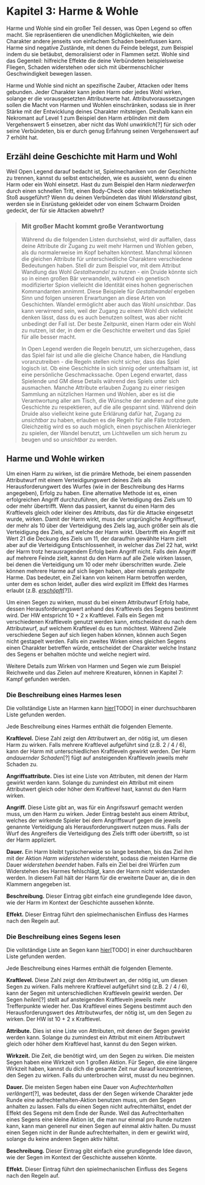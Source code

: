 # Kapitel 3: Harme & Wohle
Harme und Wohle sind ein großer Teil dessen, was Open Legend so offen macht. Sie repräsentieren die unendlichen Möglichkeiten, wie dein Charakter andere jenseits von einfachem Schaden beeinflussen kann. Harme sind negative Zustände, mit denen du Feinde belegst, zum Beispiel indem du sie betäubst, demoralisierst oder in Flammen setzt. Wohle sind das Gegenteil: hilfreiche Effekte die deine Verbündeten beispielsweise Fliegen, Schaden widerstehen oder sich mit übermenschlicher Geschwindigkeit bewegen lassen.

Harme und Wohle sind nicht an spezifische Zauber, Attacken oder Items gebunden. Jeder Charakter kann jeden Harm oder jedes Wohl wirken, solange er die vorausgesetzten Attributwerte hat. Attributvoraussetzungen sollen die Macht von Harmen und Wohlen einschränken, sodass sie in ihrer Stärke mit der Entwicklung deines Charakter mitsteigen. Deshalb kann ein Nekromant auf Level 1 zum Beispiel den Harm *erblinden* mit dem Vergehenswert 5 einsetzen, aber nicht das Wohl *unwirklich*[?] für sich oder seine Verbündeten, bis er durch genug Erfahrung seinen Vergehenswert auf 7 erhöht hat.
## Erzähl deine Geschichte mit Harm und Wohl
Weil Open Legend darauf bedacht ist, Spielmechaniken von der Geschichte zu trennen, kannst du selbst entscheiden, wie es aussieht, wenn du einen Harm oder ein Wohl einsetzt. Hast du zum Beispiel den Harm *niederwerfen* durch einen schnellen Tritt, einen Body-Check oder einen telekinetischen Stoß ausgeführt? Wenn du deinen Verbündeten das Wohl *Widerstand* gibst, werden sie in Eisrüstung gekleidet oder von einem Schwarm Droiden gedeckt, der für sie Attacken abwehrt?

> ### Mit großer Macht kommt große Verantwortung
> Während du die folgenden Listen durchsiehst, wird dir auffallen, dass deine Attribute dir Zugang zu weit mehr Harmen und Wohlen geben, als du normalerweise im Kopf behalten könntest. Manchmal können die gleichen Attribute für unterschiedliche Charaktere verschiedene Bedeutungen haben. Stell dir zum Beispiel vor, mit dem Attribut Wandlung das Wohl *Gestaltwandel* zu nutzen - ein Druide könnte sich so in einen großen Bär verwandeln, während ein genetisch modifizierter Spion vielleicht die Identität eines hohen gegnerischen Kommandanten annimmt. Diese Beispiele für *Gestaltwandel* ergeben Sinn und folgen unseren Erwartungen an diese Arten von Geschichten. Wandel ermöglicht aber auch das Wohl *unsichtbar*. Das kann verwirrend sein, weil der Zugang zu einem Wohl dich vielleicht denken lässt, dass du es auch benutzen solltest, was aber nicht unbedingt der Fall ist. Der beste Zeitpunkt, einen Harm oder ein Wohl zu nutzen, ist der, in dem er die Geschichte erweitert und das Spiel für alle besser macht.
> 
> In Open Legend werden die Regeln benutzt, um sicherzugehen, dass das Spiel fair ist und alle die gleiche Chance haben, die Handlung voranzutreiben - die Regeln stellen nicht sicher, dass das Spiel logisch ist. Ob eine Geschichte in sich sinnig oder unterhaltsam ist, ist eine persönliche Geschmackssache. Open Legend erwartet, dass Spielende und GM diese Details während des Spiels unter sich ausmachen. Manche Attribute erlauben Zugang zu einer riesigen Sammlung an nützlichen Harmen und Wohlen, aber es ist die Verantwortung aller am Tisch, die Wünsche der anderen auf eine gute Geschichte zu respektieren, auf die alle gespannt sind. Während dein Druide also vielleicht keine gute Erklärung dafür hat, Zugang zu *unsichtbar* zu haben, erlauben es die Regeln für alle Fälle trotzdem. Gleichzeitig wird es so auch möglich, einen psychischen Alienkrieger zu spielen, der Wandel benutzt, um Lichtwellen um sich herum zu beugen und so *unsichtbar* zu werden.

## Harme und Wohle wirken
Um einen Harm zu wirken, ist die primäre Methode, bei einem passenden Attributwurf mit einem Verteidigungswert deines Ziels als Herausforderungwert des Wurfes (wie in der Beschreibung des Harms angegeben), Erfolg zu haben. Eine alternative Methode ist es, einen erfolgreichen Angriff durchzuführen, der die Verteidigung des Ziels um 10 oder mehr übertrifft. Wenn das passiert, kannst du einen Harm des Kraftlevels gleich oder kleiner des Attributs, das für die Attacke eingesetzt wurde, wirken. Damit der Harm wirkt, muss der ursprüngliche Angriffswurf, der mehr als 10 über der Verteidigung des Ziels lag, auch größer sein als die Verteidigung des Ziels, auf welche der Harm wirkt. Übertrifft ein Angriff mit Wert 21 die Deckung des Ziels um 11, der daraufhin gewählte Harm zielt aber auf die Verteidigung Entschlossenheit, in welcher das Ziel 22 hat, wirkt der Harm trotz herausragendem Erfolg beim Angriff nicht. Falls dein Angriff auf mehrere Feinde zielt, kannst du den Harm auf alle Ziele wirken lassen, bei denen die Verteidigung um 10 oder mehr überschritten wurde. Ziele können mehrere Harme auf sich liegen haben, aber niemals *gestapelte* Harme. Das bedeutet, ein Ziel kann von keinem Harm betroffen werden, unter dem es schon leidet, außer dies wird explizit im Effekt des Harmes erlaubt (z.B. [*erschöpft*](http://www.openlegendrpg.com/banes/fatigued)[?]).

Um einen Segen zu wirken, musst du bei einem Attributwurf Erfolg habe, dessen Herausforderungswert anhand des Kraftlevels des Segens bestimmt wird. Der HW entspricht 10 + 2 x Kraftlevel. Falls ein Segen mit verschiedenen Kraftleveln genutzt werden kann, entscheidest du nach dem Attributwurf, auf welchem Kraftlevel du es tun möchtest. Während Ziele verschiedene Segen auf sich liegen haben können, können auch Segen nicht gestapelt werden. Falls ein zweites Wirken eines gleichen Segens einen Charakter betreffen würde, entscheidet der Charakter welche Instanz des Segens er behalten möchte und welche negiert wird. 

Weitere Details zum Wirken von Harmen und Segen wie zum Beispiel Reichweite und das Zielen auf mehrere Kreaturen, können in Kapitel 7: Kampf gefunden werden.
### Die Beschreibung eines Harmes lesen
Die vollständige Liste an Harmen kann [hier](http://openlegendrpg.com/banes)[TODO] in einer durchsuchbaren Liste gefunden werden.

Jede Beschreibung eines Harmes enthält die folgenden Elemente.

**Kraftlevel.** Diese Zahl zeigt den Attributwert an, der nötig ist, um diesen Harm zu wirken. Falls mehrere Kraftlevel aufgeführt sind (z.B. 2 / 4 / 6), kann der Harm mit unterschiedlichen Kraftleveln gewirkt werden. Der Harm *andauernder Schaden*[?] fügt auf ansteigenden Kraftleveln jeweils mehr Schaden zu.

**Angriffsattribute.** Dies ist eine Liste von Attributen, mit denen der Harm gewirkt werden kann. Solange du zumindest ein Attribut mit einem Attributwert gleich oder höher dem Kraftlevel hast, kannst du den Harm wirken.

**Angriff.** Diese Liste gibt an, was für ein Angrifsswurf gemacht werden muss, um den Harm zu wirken. Jeder Eintrag besteht aus einem Attribut, welches der wirkende Spieler bei dem Angriffswurf gegen die jeweils genannte Verteidigung als Herausforderungswert nutzen muss. Falls der Wurf des Angreifers die Verteidigung des Ziels trifft oder übertrifft, so ist der Harm appliziert.

**Dauer.** Ein Harm bleibt typischerweise so lange bestehen, bis das Ziel ihm mit der Aktion *Harm widerstehen* widersteht, sodass die meisten Harme die Dauer *widerstehen beendet* haben. Falls ein Ziel bei drei Würfen zum Widerstehen des Harmes fehlschlägt, kann der Harm nicht widerstanden werden. In diesem Fall hält der Harm für die erweiterte Dauer an, die in den Klammern angegeben ist.

**Beschreibung.** Dieser Eintrag gibt einfach eine grundlegende Idee davon, wie der Harm im Kontext der Geschichte aussehen könnte.

**Effekt.** Dieser Eintrag führt den spielmechanischen Einfluss des Harmes nach den Regeln auf.
### Die Beschreibung eines Segens lesen
Die vollständige Liste an Segen kann [hier](http://openlegendrpg.com/boons)[TODO] in einer durchsuchbaren Liste gefunden werden.

Jede Beschreibung eines Harmes enthält die folgenden Elemente.

**Kraftlevel.** Diese Zahl zeigt den Attributwert an, der nötig ist, um diesen Segen zu wirken. Falls mehrere Kraftlevel aufgeführt sind (z.B. 2 / 4 / 6), kann der Segen mit unterschiedlichen Kraftleveln gewirkt werden. Der Segen *heilen*[?] stellt auf ansteigenden Kraftleveln jeweils mehr Trefferpunkte wieder her. Das Kraftlevel eines Segens bestimmt auch den Herausforderungswert des Attributwurfes, der nötig ist, um den Segen zu wirken. Der HW ist 10 + 2 x Kraftlevel.

**Attribute.** Dies ist eine Liste von Attributen, mit denen der Segen gewirkt werden kann. Solange du zumindest ein Attribut mit einem Attributwert gleich oder höher dem Kraftlevel hast, kannst du den Segen wirken.

**Wirkzeit.** Die Zeit, die benötigt wird, um den Segen zu wirken. Die meisten Segen haben eine Wirkzeit von 1 großen Aktion. Für Segen, die eine längere Wirkzeit haben, kannst du dich die gesamte Zeit nur darauf konzentrieren, den Segen zu wirken. Falls du unterbrochen wirst, musst du neu beginnen.

**Dauer.** Die meisten Segen haben eine Dauer von *Aufrechterhalten verlängert*[?], was bedeutet, dass der den Segen wirkende Charakter jede Runde eine aufrechterhalten-Aktion benutzen muss, um den Segen anhalten zu lassen. Falls du einen Segen nicht aufrechterhältst, endet der Effekt des Segens mit dem Ende der Runde. Weil das Aufrechterhalten eines Segens eine kleine Aktion ist, die man nur einmal pro Runde nutzen kann, kann man generell nur einen Segen auf einmal aktiv halten. Du musst einen Segen nicht in der Runde aufrechterhalten, in dem er gewirkt wird, solange du keine anderen Segen aktiv hältst.

**Beschreibung.** Dieser Eintrag gibt einfach eine grundlegende Idee davon, wie der Segen im Kontext der Geschichte aussehen könnte.

**Effekt.** Dieser Eintrag führt den spielmechanischen Einfluss des Segens nach den Regeln auf.